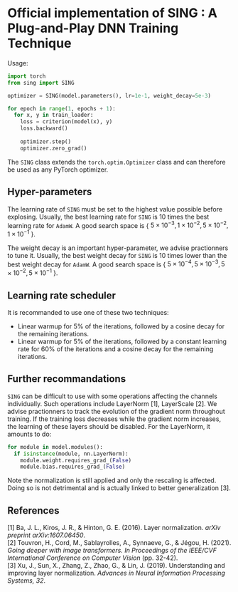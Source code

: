 # Official implementation of SING : A Plug-and-Play DNN Training Technique

Usage:
```python
import torch
from sing import SING

optimizer = SING(model.parameters(), lr=1e-1, weight_decay=5e-3)

for epoch in range(1, epochs + 1):
  for x, y in train_loader:
    loss = criterion(model(x), y)
    loss.backward()
    
    optimizer.step()
    optimizer.zero_grad()
```

The `SING` class extends the `torch.optim.Optimizer` class and can therefore be used as any PyTorch optimizer.

## Hyper-parameters
The learning rate of `SING` must be set to the highest value possible before explosing. Usually, the best learning rate for `SING` is 10 times the best learning rate for `AdamW`.
A good search space is &lcub; $5 \times 10^{-3}, 1 \times 10^{-2}, 5 \times 10^{-2}, 1 \times 10^{-1}$ &rcub;.

The weight decay is an important hyper-parameter, we advise practionners to tune it. Usually, the best weight decay for `SING` is 10 times lower than the best weight decay for `AdamW`.
A good search space is &lcub; $5 \times 10^{-4}, 5 \times 10^{-3}, 5 \times 10^{-2}, 5 \times 10^{-1}$ &rcub;.

## Learning rate scheduler
It is recommanded to use one of these two techniques:
- Linear warmup for 5% of the iterations, followed by a cosine decay for the remaining iterations.
- Linear warmup for 5% of the iterations, followed by a constant learning rate for 60% of the iterations and a cosine decay for the remaining iterations.

## Further recommandations
`SING` can be difficult to use with some operations affecting the channels individually. Such operations include LayerNorm [1], LayerScale [2].
We advise practionners to track the evolution of the gradient norm throughout training. If the training loss decreases while the gradient norm increases, the learning of these layers should be disabled. For the LayerNorm, it amounts to do:
```python
for module in model.modules():
  if isinstance(module, nn.LayerNorm):
    module.weight.requires_grad_(False)
    module.bias.requires_grad_(False)
```
Note the normalization is still applied and only the rescaling is affected. Doing so is not detrimental and is actually linked to better generalization [3].

## References
[1] Ba, J. L., Kiros, J. R., & Hinton, G. E. (2016). Layer normalization. *arXiv preprint arXiv:1607.06450*. \
[2] Touvron, H., Cord, M., Sablayrolles, A., Synnaeve, G., & Jégou, H. (2021). *Going deeper with image transformers. In Proceedings of the IEEE/CVF International Conference on Computer Vision* (pp. 32-42). \
[3] Xu, J., Sun, X., Zhang, Z., Zhao, G., & Lin, J. (2019). Understanding and improving layer normalization. *Advances in Neural Information Processing Systems, 32*.

